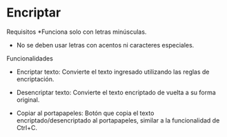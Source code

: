 # Encriptar

Requisitos
  *Funciona solo con letras minúsculas.
  
  * No se deben usar letras con acentos ni caracteres especiales.

Funcionalidades
  * Encriptar texto: Convierte el texto ingresado utilizando las reglas de encriptación.
  
  * Desencriptar texto: Convierte el texto encriptado de vuelta a su forma original.
    
  * Copiar al portapapeles: Botón que copia el texto encriptado/desencriptado al portapapeles, similar a la funcionalidad de Ctrl+C.

